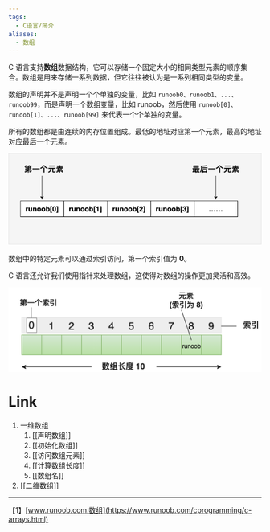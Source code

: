 ```yaml
---
tags:
  - C语言/简介
aliases:
  - 数组
---
```

C 语言支持**数组**数据结构，它可以存储一个固定大小的相同类型元素的顺序集合。数组是用来存储一系列数据，但它往往被认为是一系列相同类型的变量。

 数组的声明并不是声明一个个单独的变量，比如 `runoob0、runoob1、...、runoob99`，而是声明一个数组变量，比如 runoob，然后使用 `runoob[0]、runoob[1]、...、runoob[99]` 来代表一个个单独的变量。

 所有的数组都是由连续的内存位置组成。最低的地址对应第一个元素，最高的地址对应最后一个元素。

 ![C 中的数组](C语言笔记/Files/数组元素.png)

 数组中的特定元素可以通过索引访问，第一个索引值为 **0**。

 C 语言还允许我们使用指针来处理数组，这使得对数组的操作更加灵活和高效。

 ![img](C语言笔记/Files/数组结构示意图.png)
# Link
1. 一维数组
	1. [[声明数组]]
	2. [[初始化数组]]
	3. [[访问数组元素]]
	4. [[计算数组长度]]
	5. [[数组名]]
2. [[二维数组]]





---
【1】[www.runoob.com.数组](https://www.runoob.com/cprogramming/c-arrays.html)